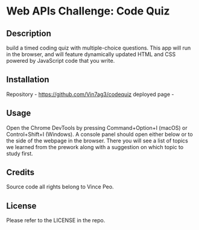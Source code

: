 # Web APIs Challenge: Code Quiz

## Description

build a timed coding quiz with multiple-choice questions. This app will run in the browser, and will feature dynamically updated HTML and CSS powered by JavaScript code that you write. 

## Installation

Repository - https://github.com/Vin7ag3/codequiz
deployed page - 

## Usage

Open the Chrome DevTools by pressing Command+Option+I (macOS) or Control+Shift+I (Windows). A console panel should open either below or to the side of the webpage in the browser. There you will see a list of topics we learned from the prework along with a suggestion on which topic to study first.

## Credits

Source code all rights belong to Vince Peo.  

## License

Please refer to the LICENSE in the repo.
